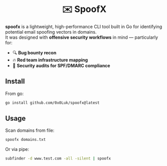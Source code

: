 <h1 align="center"> ✉️ SpoofX </h1>

**spoofx** is a lightweight, high-performance CLI tool built in Go for identifying potential email spoofing vectors in domains.  
It was designed with **offensive security workflows** in mind — particularly for:

- 🔍 **Bug bounty recon**
- 🔥 **Red team infrastructure mapping**
- 🧰 **Security audits for SPF/DMARC compliance**

## Install

From go:

``` bash
go install github.com/0x0Luk/spoofx@latest
```

## Usage

Scan domains from file:

``` bash
spoofx domains.txt
```

Or via pipe:
``` bash
subfinder -d www.test.com -all -silent | spoofx
```

